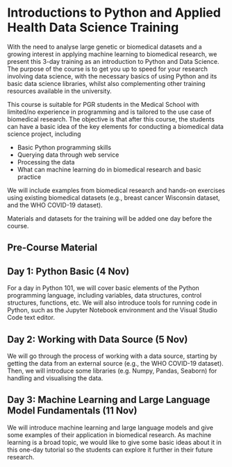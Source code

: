 # Introductions to Python and Applied Health Data Science Training

With the need to analyse large genetic or biomedical datasets and a growing interest in applying machine learning to biomedical research, we present this 3-day training as an introduction to Python and Data Science. The purpose of the course is to get you up to speed for your research involving data science, with the necessary basics of using Python and its basic data science libraries, whilst also complementing other training resources available in the university.

This course is suitable for PGR students in the Medical School with limited/no experience in programming and is tailored to the use case of biomedical research. The objective is that after this course, the students can have a basic idea of the key elements for conducting a biomedical data science project, including
-	Basic Python programming skills
-	Querying data through web service
-	Processing the data
-	What can machine learning do in biomedical research and basic practice

We will include examples from biomedical research and hands-on exercises using existing biomedical datasets (e.g., breast cancer Wisconsin dataset, and the WHO COVID-19 dataset). 

Materials and datasets for the training will be added one day before the course.

## Pre-Course Material

## Day 1: Python Basic (4 Nov)
For a day in Python 101, we will cover basic elements of the Python programming language, including variables, data structures, control structures, functions, etc. We will also introduce tools for running code in Python, such as the Jupyter Notebook environment and the Visual Studio Code text editor.

## Day 2: Working with Data Source (5 Nov)
We will go through the process of working with a data source, starting by getting the data from an external source (e.g., the WHO COVID-19 dataset). Then, we will introduce some libraries (e.g. Numpy, Pandas, Seaborn) for handling and visualising the data.

## Day 3: Machine Learning and Large Language Model Fundamentals (11 Nov)
We will introduce machine learning and large language models and give some examples of their application in biomedical research. As machine learning is a broad topic, we would like to give some basic ideas about it in this one-day tutorial so the students can explore it further in their future research.
